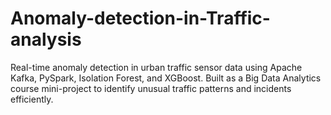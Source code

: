 # Anomaly-detection-in-Traffic-analysis
Real-time anomaly detection in urban traffic sensor data using Apache Kafka, PySpark, Isolation Forest, and XGBoost. Built as a Big Data Analytics course mini-project to identify unusual traffic patterns and incidents efficiently.
